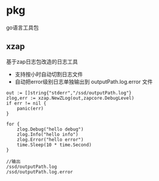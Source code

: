# pkg
go语言工具包

## xzap
基于zap日志包改造的日志工具
- 支持按小时自动切割日志文件
- 自动把error级别日志单独输出到 outputPath.log.error 文件

```$xslt
out := []string{"stderr","/ssd/outputPath.log"}
zlog,err := xzap.NewZLog(out,zapcore.DebugLevel)
if err != nil {
    panic(err)
}

for {
    zlog.Debug("hello debug")
    zlog.Info("hello info")
    zlog.Error("hello error")
    time.Sleep(10 * time.Second)
}

//输出
/ssd/outputPath.log
/ssd/outputPath.log.error
```